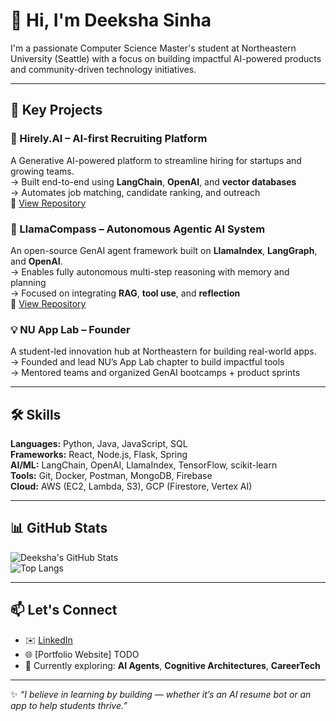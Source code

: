 # 👋 Hi, I'm Deeksha Sinha

I'm a passionate Computer Science Master's student at Northeastern University (Seattle) with a focus on building impactful AI-powered products and community-driven technology initiatives.

---

## 🔑 Key Projects

### 🧠 Hirely.AI – AI-first Recruiting Platform  
A Generative AI-powered platform to streamline hiring for startups and growing teams.  
→ Built end-to-end using **LangChain**, **OpenAI**, and **vector databases**  
→ Automates job matching, candidate ranking, and outreach  
🔗 [View Repository](https://github.com/DeekshaSinha05/Hirely.AI)

### 🧭 LlamaCompass – Autonomous Agentic AI System  
An open-source GenAI agent framework built on **LlamaIndex**, **LangGraph**, and **OpenAI**.  
→ Enables fully autonomous multi-step reasoning with memory and planning  
→ Focused on integrating **RAG**, **tool use**, and **reflection**  
🔗 [View Repository](https://github.com/anigasan/LlamaCompass)

### 💡 NU App Lab – Founder  
A student-led innovation hub at Northeastern for building real-world apps.  
→ Founded and lead NU’s App Lab chapter to build impactful tools  
→ Mentored teams and organized GenAI bootcamps + product sprints

---

## 🛠️ Skills

**Languages:** Python, Java, JavaScript, SQL  
**Frameworks:** React, Node.js, Flask, Spring  
**AI/ML:** LangChain, OpenAI, LlamaIndex, TensorFlow, scikit-learn  
**Tools:** Git, Docker, Postman, MongoDB, Firebase  
**Cloud:** AWS (EC2, Lambda, S3), GCP (Firestore, Vertex AI)

---

## 📊 GitHub Stats

![Deeksha's GitHub Stats](https://www.linkedin.com/in/deekshads/&show_icons=true&theme=tokyonight&hide_rank=true)  
![Top Langs](https://github-readme-stats.vercel.app/api/top-langs/?username=DeekshaSinha05&layout=compact&theme=tokyonight)

---

## 📫 Let's Connect

- ✉️ [LinkedIn](https://www.linkedin.com/in/deeksha-sinha/)
- 🌐 [Portfolio Website] TODO
- 🧠 Currently exploring: **AI Agents**, **Cognitive Architectures**, **CareerTech**

---

✨ _“I believe in learning by building — whether it’s an AI resume bot or an app to help students thrive.”_
